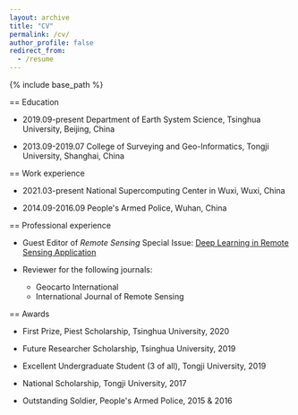 ```yaml
---
layout: archive
title: "CV"
permalink: /cv/
author_profile: false
redirect_from:
  - /resume
---
```


{% include base_path %}

== Education
* 2019.09-present Department of Earth System Science, Tsinghua University, Beijing, China

* 2013.09-2019.07 College of Surveying and Geo-Informatics, Tongji University, Shanghai, China

== Work experience
* 2021.03-present National Supercomputing Center in Wuxi, Wuxi, China

* 2014.09-2016.09 People's Armed Police, Wuhan, China

  
== Professional experience
* Guest Editor of _Remote Sensing_ Special Issue: [Deep Learning in Remote Sensing Application](https://www.mdpi.com/journal/remotesensing/special_issues/RS_deeplearning)

* Reviewer for the following journals:
  * Geocarto International
  * International Journal of Remote Sensing

== Awards
* First Prize, Piest Scholarship, Tsinghua University, 2020

* Future Researcher Scholarship, Tsinghua University, 2019

* Excellent Undergraduate Student (3 of all), Tongji University, 2019

* National Scholarship, Tongji University, 2017

* Outstanding Soldier, People's Armed Police, 2015 & 2016
